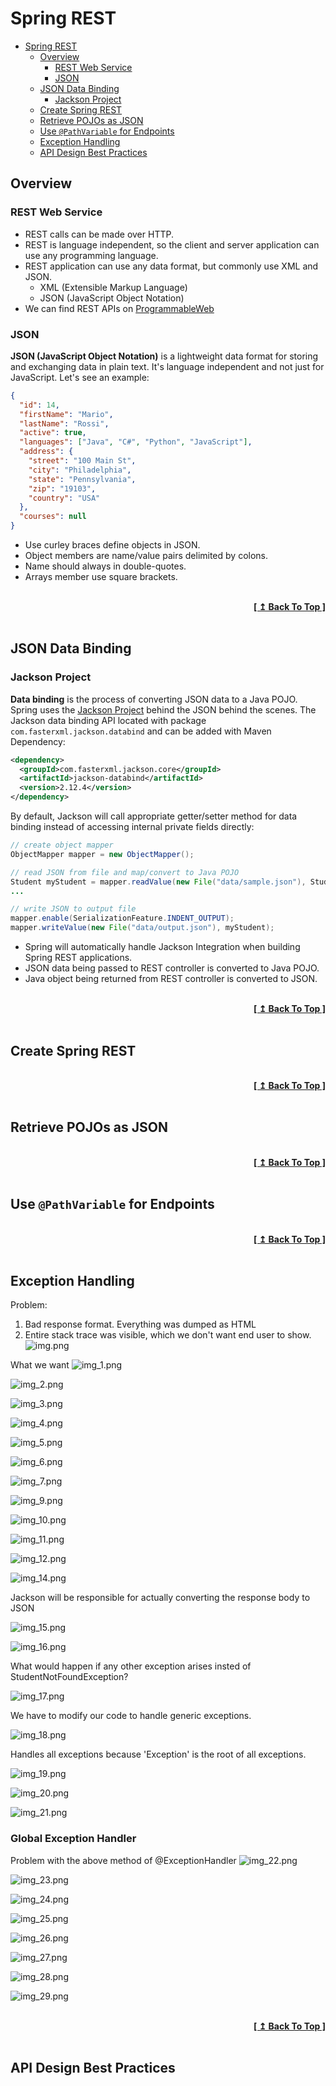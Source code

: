 # Spring REST

- [Spring REST](#spring-rest)
  - [Overview](#overview)
    - [REST Web Service](#rest-web-service)
    - [JSON](#json)
  - [JSON Data Binding](#json-data-binding)
    - [Jackson Project](#jackson-project)
  - [Create Spring REST](#create-spring-rest)
  - [Retrieve POJOs as JSON](#retrieve-pojos-as-json)
  - [Use `@PathVariable` for Endpoints](#use-pathvariable-for-endpoints)
  - [Exception Handling](#exception-handling)
  - [API Design Best Practices](#api-design-best-practices)

## Overview

### REST Web Service

- REST calls can be made over HTTP.
- REST is language independent, so the client and server application can use any programming language.
- REST application can use any data format, but commonly use XML and JSON.
  - XML (Extensible Markup Language)
  - JSON (JavaScript Object Notation)
- We can find REST APIs on [ProgrammableWeb](https://www.programmableweb.com/)

### JSON

**JSON (JavaScript Object Notation)** is a lightweight data format for storing and exchanging data in plain text. It's language independent and not just for JavaScript. Let's see an example:

```json
{
  "id": 14,
  "firstName": "Mario",
  "lastName": "Rossi",
  "active": true,
  "languages": ["Java", "C#", "Python", "JavaScript"],
  "address": {
    "street": "100 Main St",
    "city": "Philadelphia",
    "state": "Pennsylvania",
    "zip": "19103",
    "country": "USA"
  },
  "courses": null
}
```

- Use curley braces define objects in JSON.
- Object members are name/value pairs delimited by colons.
- Name should always in double-quotes.
- Arrays member use square brackets.

<br/>
<div align="right">
  <b><a href="#spring-rest">[ ↥ Back To Top ]</a></b>
</div>
<br/>

## JSON Data Binding

### Jackson Project

**Data binding** is the process of converting JSON data to a Java POJO. Spring uses the [Jackson Project](https://github.com/FasterXML/jackson) behind the JSON behind the scenes. The Jackson data binding API located with package `com.fasterxml.jackson.databind` and can be added with Maven Dependency:

```xml
<dependency>
  <groupId>com.fasterxml.jackson.core</groupId>
  <artifactId>jackson-databind</artifactId>
  <version>2.12.4</version>
</dependency>
```

By default, Jackson will call appropriate getter/setter method for data binding instead of accessing internal private fields directly:

```java
// create object mapper
ObjectMapper mapper = new ObjectMapper();

// read JSON from file and map/convert to Java POJO
Student myStudent = mapper.readValue(new File("data/sample.json"), Student.class);
...

// write JSON to output file
mapper.enable(SerializationFeature.INDENT_OUTPUT);
mapper.writeValue(new File("data/output.json"), myStudent);
```

- Spring will automatically handle Jackson Integration when building Spring REST applications.
- JSON data being passed to REST controller is converted to Java POJO.
- Java object being returned from REST controller is converted to JSON.

<br/>
<div align="right">
  <b><a href="#spring-rest">[ ↥ Back To Top ]</a></b>
</div>
<br/>

## Create Spring REST

<br/>
<div align="right">
  <b><a href="#spring-rest">[ ↥ Back To Top ]</a></b>
</div>
<br/>

## Retrieve POJOs as JSON

<br/>
<div align="right">
  <b><a href="#spring-rest">[ ↥ Back To Top ]</a></b>
</div>
<br/>

## Use `@PathVariable` for Endpoints

<br/>
<div align="right">
  <b><a href="#spring-rest">[ ↥ Back To Top ]</a></b>
</div>
<br/>

## Exception Handling

Problem: 
1. Bad response format. Everything was dumped as HTML
2. Entire stack trace was visible, which we don't want end user to show.
![img.png](img.png)

What we want
![img_1.png](img_1.png)

![img_2.png](img_2.png)

![img_3.png](img_3.png)

![img_4.png](img_4.png)

![img_5.png](img_5.png)

![img_6.png](img_6.png)

![img_7.png](img_7.png)

![img_9.png](img_9.png)

![img_10.png](img_10.png)

![img_11.png](img_11.png)

![img_12.png](img_12.png)

![img_14.png](img_14.png)

Jackson will be responsible for actually converting the response body to JSON

![img_15.png](img_15.png)

![img_16.png](img_16.png)

What would happen if any other exception arises insted of StudentNotFoundException?

![img_17.png](img_17.png)

We have to modify our code to handle generic exceptions.

![img_18.png](img_18.png)

Handles all exceptions because 'Exception' is the root of all exceptions.

![img_19.png](img_19.png)

![img_20.png](img_20.png)

![img_21.png](img_21.png)

<b><h3>Global Exception Handler</h3></b>
Problem with the above method of @ExceptionHandler
![img_22.png](img_22.png)

![img_23.png](img_23.png)

![img_24.png](img_24.png)

![img_25.png](img_25.png)

![img_26.png](img_26.png)

![img_27.png](img_27.png)

![img_28.png](img_28.png)

![img_29.png](img_29.png)


<br/>
<div align="right">
  <b><a href="#spring-rest">[ ↥ Back To Top ]</a></b>
</div>
<br/>

## API Design Best Practices